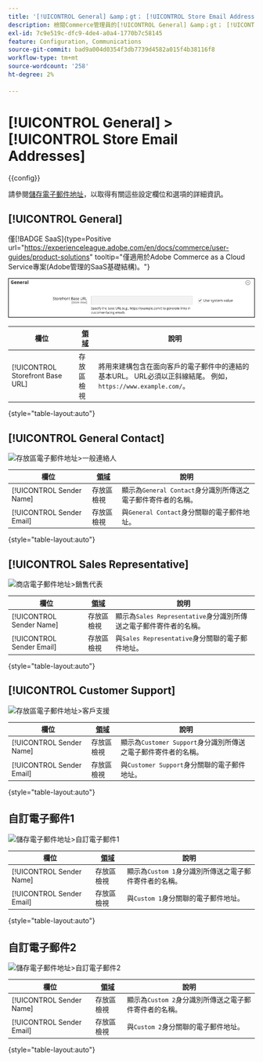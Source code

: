 ```yaml
---
title: '[!UICONTROL General] &amp；gt； [!UICONTROL Store Email Addresses]'
description: 檢閱Commerce管理員的[!UICONTROL General] &amp；gt； [!UICONTROL Store Email Addresses]頁面上的組態設定。
exl-id: 7c9e519c-dfc9-4de4-a0a4-1770b7c58145
feature: Configuration, Communications
source-git-commit: bad9a004d0354f3db7739d4582a015f4b38116f8
workflow-type: tm+mt
source-wordcount: '258'
ht-degree: 2%

---
```


# [!UICONTROL General] > [!UICONTROL Store Email Addresses]

{{config}}

請參閱[儲存電子郵件地址](../../getting-started/store-details.md#store-email-addresses)，以取得有關這些設定欄位和選項的詳細資訊。

## [!UICONTROL General]

僅[!BADGE SaaS]{type=Positive url="https://experienceleague.adobe.com/en/docs/commerce/user-guides/product-solutions" tooltip="僅適用於Adobe Commerce as a Cloud Service專案(Adobe管理的SaaS基礎結構)。"}

![存放區電子郵件地址>一般連絡人](./assets/store-email-addresses-general-general.png)<!-- zoom -->

| 欄位 | [領域](../../getting-started/websites-stores-views.md#scope-settings) | 說明 |
|--- |--- |--- |
| [!UICONTROL Storefront Base URL] | 存放區檢視 | 將用來建構包含在面向客戶的電子郵件中的連結的基本URL。 URL必須以正斜線結尾。 例如，`https://www.example.com/`。 |

{style="table-layout:auto"}

## [!UICONTROL General Contact]

![存放區電子郵件地址>一般連絡人](./assets/store-email-addresses-general-contact.png)<!-- zoom -->

| 欄位 | [領域](../../getting-started/websites-stores-views.md#scope-settings) | 說明 |
|--- |--- |--- |
| [!UICONTROL Sender Name] | 存放區檢視 | 顯示為`General Contact`身分識別所傳送之電子郵件寄件者的名稱。 |
| [!UICONTROL Sender Email] | 存放區檢視 | 與`General Contact`身分關聯的電子郵件地址。 |

{style="table-layout:auto"}

## [!UICONTROL Sales Representative]

![商店電子郵件地址>銷售代表](./assets/store-email-addresses-sales-rep.png)<!-- zoom -->

| 欄位 | [領域](../../getting-started/websites-stores-views.md#scope-settings) | 說明 |
|--- |--- |--- |
| [!UICONTROL Sender Name] | 存放區檢視 | 顯示為`Sales Representative`身分識別所傳送之電子郵件寄件者的名稱。 |
| [!UICONTROL Sender Email] | 存放區檢視 | 與`Sales Representative`身分關聯的電子郵件地址。 |

{style="table-layout:auto"}

## [!UICONTROL Customer Support]

![存放區電子郵件地址>客戶支援](./assets/store-email-addresses-customer-support.png)<!-- zoom -->

| 欄位 | [領域](../../getting-started/websites-stores-views.md#scope-settings) | 說明 |
|--- |--- |--- |
| [!UICONTROL Sender Name] | 存放區檢視 | 顯示為`Customer Support`身分識別所傳送之電子郵件寄件者的名稱。 |
| [!UICONTROL Sender Email] | 存放區檢視 | 與`Customer Support`身分關聯的電子郵件地址。 |

{style="table-layout:auto"}

## 自訂電子郵件1

![儲存電子郵件地址>自訂電子郵件1](./assets/store-email-addresses-custom-email1.png)<!-- zoom -->

| 欄位 | [領域](../../getting-started/websites-stores-views.md#scope-settings) | 說明 |
|--- |--- |--- |
| [!UICONTROL Sender Name] | 存放區檢視 | 顯示為`Custom 1`身分識別所傳送之電子郵件寄件者的名稱。 |
| [!UICONTROL Sender Email] | 存放區檢視 | 與`Custom 1`身分關聯的電子郵件地址。 |

{style="table-layout:auto"}

## 自訂電子郵件2

![儲存電子郵件地址>自訂電子郵件2](./assets/store-email-addresses-custom-email1.png)<!-- zoom -->

| 欄位 | [領域](../../getting-started/websites-stores-views.md#scope-settings) | 說明 |
|--- |--- |--- |
| [!UICONTROL Sender Name] | 存放區檢視 | 顯示為`Custom 2`身分識別所傳送之電子郵件寄件者的名稱。 |
| [!UICONTROL Sender Email] | 存放區檢視 | 與`Custom 2`身分關聯的電子郵件地址。 |

{style="table-layout:auto"}
